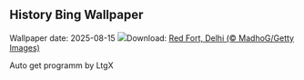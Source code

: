 ## History Bing Wallpaper
Wallpaper date: 2025-08-15
![](https://www.bing.com/th?id=OHR.RefFort2025_EN-IN3018612282_UHD.jpg&w=1000)Download: [Red Fort, Delhi (© MadhoG/Getty Images)](https://www.bing.com/th?id=OHR.RefFort2025_EN-IN3018612282_UHD.jpg)

Auto get programm by LtgX
